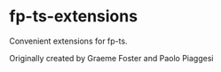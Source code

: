 # fp-ts-extensions

Convenient extensions for fp-ts.

Originally created by Graeme Foster and Paolo Piaggesi
